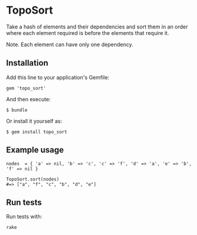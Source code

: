 # TopoSort

Take a hash of elements and their dependencies and sort
them in an order where each element required is before
the elements that require it.

Note. Each element can have only one dependency.

## Installation

Add this line to your application's Gemfile:

    gem 'topo_sort'

And then execute:

    $ bundle

Or install it yourself as:

    $ gem install topo_sort

## Example usage

    nodes  = { 'a' => nil, 'b' => 'c', 'c' => 'f', 'd' => 'a', 'e' => 'b', 'f' => nil }

    TopoSort.sort(nodes)
    #=> ["a", "f", "c", "b", "d", "e"]

## Run tests

Run tests with:

    rake
